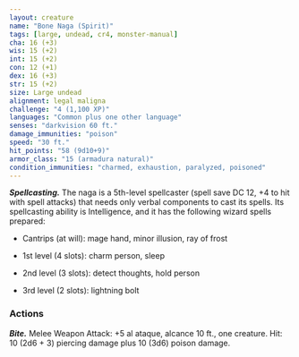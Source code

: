 ```yaml
---
layout: creature
name: "Bone Naga (Spirit)"
tags: [large, undead, cr4, monster-manual]
cha: 16 (+3)
wis: 15 (+2)
int: 15 (+2)
con: 12 (+1)
dex: 16 (+3)
str: 15 (+2)
size: Large undead
alignment: legal maligna
challenge: "4 (1,100 XP)"
languages: "Common plus one other language"
senses: "darkvision 60 ft."
damage_immunities: "poison"
speed: "30 ft."
hit_points: "58 (9d10+9)"
armor_class: "15 (armadura natural)"
condition_immunities: "charmed, exhaustion, paralyzed, poisoned"
---
```


***Spellcasting.*** The naga is a 5th-level spellcaster (spell save DC 12, +4 to hit with spell attacks) that needs only verbal components to cast its spells. Its spellcasting ability is Intelligence, and it has the following wizard spells prepared:

* Cantrips (at will): mage hand, minor illusion, ray of frost

* 1st level (4 slots): charm person, sleep

* 2nd level (3 slots): detect thoughts, hold person

* 3rd level (2 slots): lightning bolt

### Actions

***Bite.*** Melee Weapon Attack: +5 al ataque, alcance 10 ft., one creature. Hit: 10 (2d6 + 3) piercing damage plus 10 (3d6) poison damage.